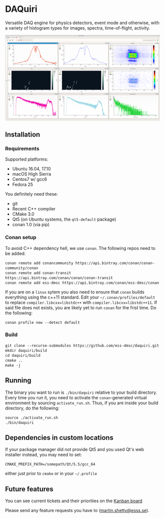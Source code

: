 # DAQuiri
Versatile DAQ engine for physics detectors, event mode and otherwise, with a variety of histogram types for images, spectra, time-of-flight, activity.

![screenshot](screenshot.png)

## Installation

### Requirements

Supported platforms:
- Ubuntu 16.04, 17.10
- macOS High Sierra
- Centos7 w/ gcc6
- Fedora 25

You definitely need these:
- git
- Recent C++ compiler
- CMake 3.0
- Qt5 (on Ubuntu systems, the `qt5-default` package)
- conan 1.0 (via pip)

### Conan setup
To avoid C++ dependency hell, we use `conan`. The following repos need to be added:
```
conan remote add conancommunity https://api.bintray.com/conan/conan-community/conan
conan remote add conan-transit https://api.bintray.com/conan/conan/conan-transit
conan remote add ess-dmsc https://api.bintray.com/conan/ess-dmsc/conan
```
If you are on a `linux` sytem you also need to ensure that `conan` builds everything using the c++11 standard. Edit your `~/.conan/profiles/default` to replace `compiler.libcxx=libstdc++` with `compiler.libcxx=libstdc++11`.
If said file does not exists, you are likely yet to run `conan` for the frist time. Do the following:
```
conan profile new --detect default
```

### Build

```
git clone --recurse-submodules https://github.com/ess-dmsc/daquiri.git
mkdir daquiri/build
cd daquiri/build
cmake ..
make -j
```

## Running

The binary you want to run is `./bin/daquiri` relative to your build directory.
Every time you run it, you need to activate the `conan`-generated virtual environment by sourcing `activate_run.sh`. Thus, if you are inside your build directory, do the following:

```
source ./activate_run.sh
./bin/daquiri
```

## Dependencies in custom locations

If your package manager did not provide Qt5 and you used Qt's web installer instead, you may need to set:
```
CMAKE_PREFIX_PATH=/somepath/Qt/5.5/gcc_64
```
either just prior to `cmake` or in your `~/.profile`

## Future features

You can see current tickets and their priorities on the [Kanban board](https://github.com/ess-dmsc/daquiri/projects/1)

Please send any feature requests you have to (martin.shetty@esss.se).
